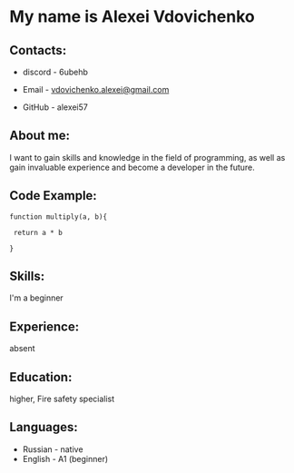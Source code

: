 # My name is Alexei Vdovichenko

## Contacts: 

- discord - 6ubehb 

- Email - vdovichenko.alexei@gmail.com 

- GitHub - alexei57

## About me: 


I want to gain skills and knowledge in the field of programming, as well as gain invaluable experience and become a developer in the future. 


## Code Example:

```
function multiply(a, b){

 return a * b
 
}

```

## Skills:

I'm a beginner

## Experience:

absent

## Education:

higher, Fire safety specialist

## Languages:
- Russian - native
- English - А1 (beginner)
